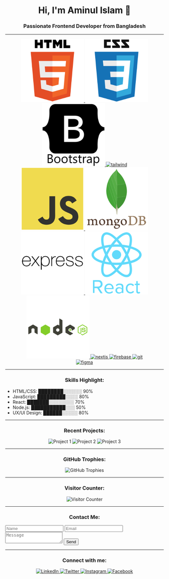 <h1 align="center">Hi, I'm Aminul Islam 👋</h1>
<h3 align="center">Passionate Frontend Developer from Bangladesh</h3>

---

<div align="center">
  <a href="https://www.w3.org/html/" target="_blank" rel="noreferrer">
    <img src="https://raw.githubusercontent.com/devicons/devicon/master/icons/html5/html5-original-wordmark.svg" alt="html5" width="200" height="200"/>
  </a>
  <a href="https://www.w3schools.com/css/" target="_blank" rel="noreferrer">
    <img src="https://raw.githubusercontent.com/devicons/devicon/master/icons/css3/css3-original-wordmark.svg" alt="css3" width="200" height="200"/>
  </a>
  <a href="https://getbootstrap.com" target="_blank" rel="noreferrer">
    <img src="https://raw.githubusercontent.com/devicons/devicon/master/icons/bootstrap/bootstrap-plain-wordmark.svg" alt="bootstrap" width="200" height="200"/>
  </a>
  <a href="https://tailwindcss.com/" target="_blank" rel="noreferrer">
    <img src="https://www.vectorlogo.zone/logos/tailwindcss/tailwindcss-icon.svg" alt="tailwind" width="200" height="200"/>
  </a>
</div>

<div align="center">
  <a href="https://developer.mozilla.org/en-US/docs/Web/JavaScript" target="_blank" rel="noreferrer">
    <img src="https://raw.githubusercontent.com/devicons/devicon/master/icons/javascript/javascript-original.svg" alt="javascript" width="200" height="200"/>
  </a>
  <a href="https://www.mongodb.com/" target="_blank" rel="noreferrer">
    <img src="https://raw.githubusercontent.com/devicons/devicon/master/icons/mongodb/mongodb-original-wordmark.svg" alt="mongodb" width="200" height="200"/>
  </a>
  <a href="https://expressjs.com" target="_blank" rel="noreferrer">
    <img src="https://raw.githubusercontent.com/devicons/devicon/master/icons/express/express-original-wordmark.svg" alt="express" width="200" height="200"/>
  </a>
  <a href="https://reactjs.org/" target="_blank" rel="noreferrer">
    <img src="https://raw.githubusercontent.com/devicons/devicon/master/icons/react/react-original-wordmark.svg" alt="react" width="200" height="200"/>
  </a>
</div>

<div align="center">
  <a href="https://nodejs.org" target="_blank" rel="noreferrer">
    <img src="https://raw.githubusercontent.com/devicons/devicon/master/icons/nodejs/nodejs-original-wordmark.svg" alt="nodejs" width="200" height="200"/>
  </a>
  <a href="https://nextjs.org/" target="_blank" rel="noreferrer">
    <img src="https://cdn.worldvectorlogo.com/logos/nextjs-2.svg" alt="nextjs" width="200" height="200"/>
  </a>
  <a href="https://firebase.google.com/" target="_blank" rel="noreferrer">
    <img src="https://www.vectorlogo.zone/logos/firebase/firebase-icon.svg" alt="firebase" width="200" height="200"/>
  </a>
  <a href="https://git-scm.com/" target="_blank" rel="noreferrer">
    <img src="https://www.vectorlogo.zone/logos/git-scm/git-scm-icon.svg" alt="git" width="200" height="200"/>
  </a>
</div>

<div align="center">
  <a href="https://www.figma.com/" target="_blank" rel="noreferrer">
    <img src="https://www.vectorlogo.zone/logos/figma/figma-icon.svg" alt="figma" width="200" height="200"/>
  </a>
</div>


---


<h3 align="center">Skills Highlight:</h3>
<ul>
  <li>HTML/CSS: ████████░░░░░░ 90%</li>
  <li>JavaScript: █████████░░░░ 80%</li>
  <li>React: ███████░░░░░░░░ 70%</li>
  <li>Node.js: ███████████░░░ 50%</li>
  <li>UX/UI Design: ██████░░░░░ 80%</li>
</ul>


---

<h3 align="center">Recent Projects:</h3>
<p align="center">
  <img src="project1.gif" alt="Project 1" width="200" height="150" />
  <img src="project2.gif" alt="Project 2" width="200" height="150" />
  <img src="project3.gif" alt="Project 3" width="200" height="150" />
</p>

---

<h3 align="center">GitHub Trophies:</h3>
<p align="center">
  <img src="https://github-profile-trophy.vercel.app/?username=aminulislam2002" alt="GitHub Trophies" />
</p>

---

<h3 align="center">Visitor Counter:</h3>
<p align="center">
  <img src="https://profile-counter.glitch.me/aminulislam2002/count.svg" alt="Visitor Counter" />
</p>

---

<h3 align="center">Contact Me:</h3>
<p align="center">
  <form action="mailto:your-email@example.com">
    <input type="text" placeholder="Name" name="name">
    <input type="email" placeholder="Email" name="email">
    <textarea placeholder="Message" name="message"></textarea>
    <input type="submit" value="Send">
  </form>
</p>

---

<h3 align="center">Connect with me:</h3>
<p align="center">
  <a href="https://www.linkedin.com/in/aminul-islam-147299280/" target="_blank" rel="noreferrer">
    <img src="https://www.vectorlogo.zone/logos/linkedin/linkedin-icon.svg" alt="LinkedIn" width="40" height="40"/>
  </a>
  <a href="YOUR_TWITTER_PROFILE_URL" target="_blank" rel="noreferrer">
    <img src="https://www.vectorlogo.zone/logos/twitter/twitter-icon.svg" alt="Twitter" width="40" height="40"/>
  </a>
  <a href="https://www.instagram.com/aminulislamemon2002/" target="_blank" rel="noreferrer">
    <img src="https://example.com/instagram-icon.png" alt="Instagram" width="40" height="40"/>
  </a>
  <a href="https://web.facebook.com/Aminulislamemon2002" target="_blank" rel="noreferrer">
    <img src="https://example.com/facebook-icon.png" alt="Facebook" width="40" height="40"/>
  </a>
  <!-- Add more social media links as needed -->
</p>





<!--
**aminulislam2002/aminulislam2002** is a ✨ _special_ ✨ repository because its `README.md` (this file) appears on your GitHub profile.

Here are some ideas to get you started:

- 🔭 I’m currently working on ...
- 🌱 I’m currently learning ...
- 👯 I’m looking to collaborate on ...
- 🤔 I’m looking for help with ...
- 💬 Ask me about ...
- 📫 How to reach me: ...
- 😄 Pronouns: ...
- ⚡ Fun fact: ...
-->
